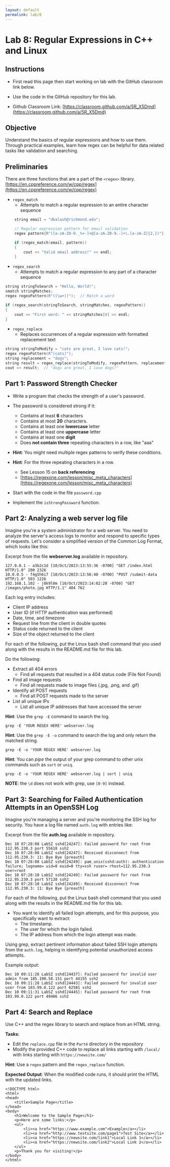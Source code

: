 ```yaml
---
layout: default
permalink: lab/8
---
```


# Lab 8: Regular Expressions in C++ and Linux

## Instructions
* First read this page then start working on lab with the GitHub classroom link below.

* Use the code in the GitHub repository for this lab.

* Github Classroom Link: [https://classroom.github.com/a/5R_X5Dmd](https://classroom.github.com/a/5R_X5Dmd)

## Objective

Understand the basics of regular expressions and how to use them. Through practical examples, learn how regex can be helpful for data related tasks like validation and searching.

## Preliminaries

There are three functions that are a part of the `<regex>` library. [https://en.cppreference.com/w/cpp/regex](https://en.cppreference.com/w/cpp/regex)

* `regex_match`
    - Attempts to match a regular expression to an entire character sequence

```c++
    string email = "dbalash@richmond.edu";

    // Regular expression pattern for email validation
    regex pattern{R"([a-zA-Z0-9._%+-]+@[a-zA-Z0-9.-]+\.[a-zA-Z]{2,})"};

    if (regex_match(email, pattern)) 
    {
        cout << "Valid email address!" << endl;
    } 
```

* `regex_search`
    -  Attempts to match a regular expression to any part of a character sequence

```c++
string stringToSearch = "Hello, World!";
smatch stringMatches;
regex regexPattern(R"((\w+))");  // Match a word

if (regex_search(stringToSearch, stringMatches, regexPattern)) 
{
    cout << "First word: " << stringMatches[0] << endl;
}
```

* `regex_replace`
    - Replaces occurrences of a regular expression with formatted replacement text 

```c++
string stringToModify = "cats are great, I love cats!";
regex regexPattern(R"(cats)");
string replacement = "dogs";
string result = regex_replace(stringToModify, regexPattern, replacement);
cout << result;  // "dogs are great, I love dogs!"
```



## Part 1: Password Strength Checker

* Write a program that checks the strength of a user's password. 

* The password is considered strong if it:
    - Contains at least __6__ characters 
    - Contains at most __20__ characters.
    - Contains at least one __lowercase__ letter
    - Contains at least one __uppercase__ letter
    - Contains at least one __digit__
    - Does __not contain three__ repeating characters in a row, like "aaa"

* __Hint__: You might need multiple regex patterns to verify these conditions.

* __Hint__: For the three repeating characters in a row.
    - See Lesson 15 on __back referencing__ 
    - [https://regexone.com/lesson/misc_meta_characters](https://regexone.com/lesson/misc_meta_characters)

* Start with the code in the file `password.cpp`

* Implement the `isStrongPassword` function. 


## Part 2: Analyzing a web server log file
Imagine you're a system administrator for a web server. You need to analyze the server's access logs to monitor and respond to specific types of requests. Let's consider a simplified version of the Common Log Format, which looks like this:

Excerpt from the file __webserver.log__ available in repository.
```
127.0.0.1 - a3b2c1d [10/Oct/2023:13:55:36 -0700] "GET /index.html HTTP/1.0" 200 2326
10.0.0.5 - f4g5h6i7 [10/Oct/2023:13:56:40 -0700] "POST /submit-data HTTP/1.0" 503 1226
192.168.1.102 - j8k9l0m [10/Oct/2023:14:02:20 -0700] "GET /images/photo.jpg HTTP/1.1" 404 762

```
Each log entry includes:
* Client IP address
* User ID (if HTTP authentication was performed)
* Date, time, and timezone
* Request line from the client in double quotes
* Status code returned to the client
* Size of the object returned to the client

<div class="requirement">
For each of the following, put the Linux bash shell command that you used along with the results in the README.md file for this lab. 
</div>

Do the following:
* Extract all 404 errors
    - Find all requests that resulted in a 404 status code (File Not Found)
* Find all image requests
    - Find all requests made to image files (.jpg, .png, and .gif)
* Identify all POST requests
    - Find all POST requests made to the server
* List all unique IPs
    - List all unique IP addresses that have accessed the server

__Hint__: Use the `grep -E` command to search the log.
```shell
grep -E 'YOUR REGEX HERE' webserver.log
```

__Hint__: Use the `grep -E -o` command to search the log and only return the matched string.
```shell
grep -E -o 'YOUR REGEX HERE' webserver.log
```

__Hint__: You can _pipe_ the output of your grep command to other unix commands such as `sort` or `uniq`.
```shell
grep -E -o 'YOUR REGEX HERE' webserver.log | sort | uniq
```

__NOTE__: the `\d` does not work with grep, use `[0-9]` instead.

## Part 3: Searching for Failed Authentication Attempts in an OpenSSH Log

Imagine you're managing a server and you're monitoring the SSH log for security. You have a log file named `auth.log` with entries like:

Excerpt from the file __auth.log__ available in repository.
```
Dec 10 07:28:08 LabSZ sshd[24247]: Failed password for root from 112.95.230.3 port 55618 ssh2
Dec 10 07:28:08 LabSZ sshd[24247]: Received disconnect from 112.95.230.3: 11: Bye Bye [preauth]
Dec 10 07:28:08 LabSZ sshd[24249]: pam_unix(sshd:auth): authentication failure; logname= uid=0 euid=0 tty=ssh ruser= rhost=112.95.230.3  user=root
Dec 10 07:28:10 LabSZ sshd[24249]: Failed password for root from 112.95.230.3 port 57138 ssh2
Dec 10 07:28:10 LabSZ sshd[24249]: Received disconnect from 112.95.230.3: 11: Bye Bye [preauth]
```

<div class="requirement">
For each of the following, put the Linux bash shell command that you used along with the results in the README.md file for this lab. 
</div>

* You want to identify all failed login attempts, and for this purpose, you specifically want to extract:
    - The timestamp.
    - The user for which the login failed.
    - The IP address from which the login attempt was made.

Using grep, extract pertinent information about failed SSH login attempts from the `auth.log`, helping in identifying potential unauthorized access attempts.

Example output:
```
Dec 10 09:11:26 LabSZ sshd[24437]: Failed password for invalid user admin from 185.190.58.151 port 44155 ssh2
Dec 10 09:11:28 LabSZ sshd[24443]: Failed password for invalid user user from 103.99.0.122 port 62581 ssh2
Dec 10 09:11:31 LabSZ sshd[24445]: Failed password for root from 103.99.0.122 port 49486 ssh2
```

## Part 4: Search and Replace

Use C++ and the regex library to search and replace from an HTML string.

__Tasks__: 
* Edit the `replace.cpp` file in the `Part4` directory in the repository
* Modify the provided C++ code to replace all links starting with `/local/` with links starting with `https://newsite.com/`

__Hint__: Use a `regex` pattern and the `regex_replace` function.

__Expected Output__: When the modified code runs, it should print the HTML with the updated links.

```
<!DOCTYPE html>
<html>
<head>
    <title>Sample Page</title>
</head>
<body>
    <h1>Welcome to the Sample Page</h1>
    <p>Here are some links:</p>
    <ul>
        <li><a href="https://www.example.com">Example</a></li>
        <li><a href="http://www.testsite.com/page1">Test Site</a></li>
        <li><a href="https://newsite.com/link1">Local Link 1</a></li>
        <li><a href="https://newsite.com/link2">Local Link 2</a></li>
    </ul>
    <p>Thank you for visiting!</p>
</body>
</html>
```

